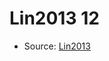 <a name="material" />

# Lin2013 12
<script type="application/ld+json">
  {
    "@context": "https://schema.org/",
    "@type": "ChemicalSubstance",
    "http://purl.org/dc/terms/conformsTo":
      {
        "@type": "CreativeWork",
        "@id": "https://bioschemas.org/profiles/ChemicalSubstance/0.4-RELEASE/"
      },
    "@id": "https://egonw.github.io/nanowiki/nanowiki459.html#material",
    "name": "Lin2013 12",
    "sameAs": "http://127.0.0.1/mediawiki/index.php/Special:URIResolver/Lin2013_12"
  }
</script>


* Source: [Lin2013](http://127.0.0.1/mediawiki/index.php/Special:URIResolver/Lin2013)
